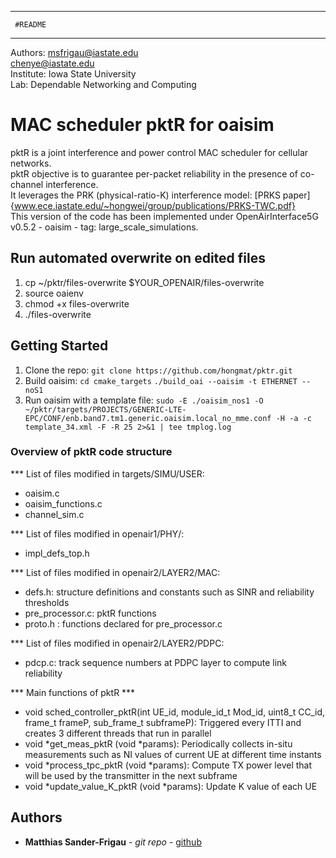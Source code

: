 ********************
     #README
********************  
Authors: msfrigau@iastate.edu  
chenye@iastate.edu  
Institute: Iowa State University  
Lab: Dependable Networking and Computing  

# MAC scheduler pktR for oaisim

pktR is a joint interference and power control MAC scheduler for cellular networks.  
pktR objective is to guarantee per-packet reliability in the presence of co-channel interference.  
It leverages the PRK (physical-ratio-K) interference model: [PRKS paper]{www.ece.iastate.edu/~hongwei/group/publications/PRKS-TWC.pdf}  
This version of the code has been implemented under OpenAirInterface5G v0.5.2 - oaisim - tag: large_scale_simulations.

## Run automated overwrite on edited files 
1. cp ~/pktr/files-overwrite $YOUR_OPENAIR/files-overwrite
2. source oaienv
3. chmod +x files-overwrite
4. ./files-overwrite

## Getting Started
1. Clone the repo:
```git clone https://github.com/hongmat/pktr.git```
2. Build oaisim:
```cd cmake_targets```
```./build_oai --oaisim -t ETHERNET --noS1```
3. Run oaisim with a template file:
```sudo -E ./oaisim_nos1 -O ~/pktr/targets/PROJECTS/GENERIC-LTE-EPC/CONF/enb.band7.tm1.generic.oaisim.local_no_mme.conf -H -a -c template_34.xml -F -R 25 2>&1 | tee tmplog.log```

### Overview of pktR code structure

*** List of files modified in targets/SIMU/USER:  
- oaisim.c  
- oaisim_functions.c
- channel_sim.c  

*** List of files modified in openair1/PHY/:
- impl_defs_top.h

*** List of files modified in openair2/LAYER2/MAC:
- defs.h: structure definitions and constants such as SINR and reliability thresholds
- pre_processor.c: pktR functions
- proto.h : functions declared for pre_processor.c
 
*** List of files modified in openair2/LAYER2/PDPC:
- pdcp.c: track sequence numbers at PDPC layer to compute link reliability

*** Main functions of pktR ***
+ void sched_controller_pktR(int UE_id, module_id_t Mod_id, uint8_t CC_id, frame_t frameP, sub_frame_t subframeP): Triggered every ITTI and creates 3 different threads that run in parallel
+ void *get_meas_pktR (void *params): Periodically collects in-situ measurements such as NI values of current UE at different time instants
+ void *process_tpc_pktR (void *params): Compute TX power level that will be used by the transmitter in the next subframe
+ void *update_value_K_pktR (void *params): Update K value of each UE


## Authors

* **Matthias Sander-Frigau** - *git repo* - [github](https://github.com/hongmat/pktr.git)




